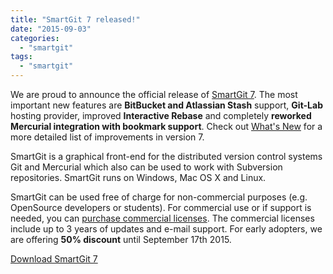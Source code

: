 ```yaml
---
title: "SmartGit 7 released!"
date: "2015-09-03"
categories: 
  - "smartgit"
tags: 
  - "smartgit"
---
```


We are proud to announce the official release of [SmartGit 7](http://www.syntevo.com/smartgit/). The most important new features are **BitBucket and Atlassian Stash** support, **Git-Lab** hosting provider, improved **Interactive Rebase** and completely **reworked Mercurial integration with bookmark support**. Check out [What's New](http://www.syntevo.com/smartgit/whatsnew) for a more detailed list of improvements in version 7.

SmartGit is a graphical front-end for the distributed version control systems Git and Mercurial which also can be used to work with Subversion repositories. SmartGit runs on Windows, Mac OS X and Linux.

SmartGit can be used free of charge for non-commercial purposes (e.g. OpenSource developers or students). For commercial use or if support is needed, you can [purchase commercial licenses](http://www.syntevo.com/smartgit/purchase). The commercial licenses include up to 3 years of updates and e-mail support. For early adopters, we are offering **50% discount** until September 17th 2015.

[Download SmartGit 7](http://www.syntevo.com/smartgit/download)
